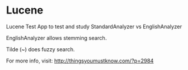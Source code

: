 # Lucene

Lucene Test App to test and study StandardAnalyzer vs EnglishAnalyzer

EnglishAnalyzer allows stemming search.

Tilde (~) does fuzzy search.

For more info, visit: http://thingsyoumustknow.com/?p=2984
